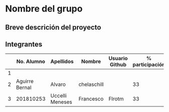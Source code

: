 # Nombre del grupo

## Breve descrición del proyecto

## Integrantes

|   | No. Alumno | Apellidos | Nombre | Usuario Github | % participación |
| --- | --- | --- | --- | --- | --- |
|  1 |  |  |  |  |  |
|  2 | Aguirre Bernal | Alvaro | chelaschill  |  | 33 |
|  3 | 201810253 | Uccelli Meneses | Francesco | Flrotm | 33 |
